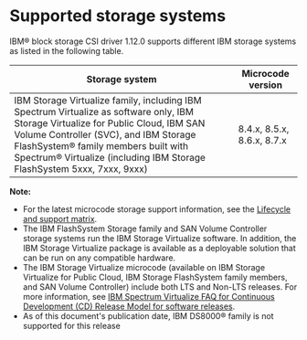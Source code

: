 # Supported storage systems

IBM® block storage CSI driver 1.12.0 supports different IBM storage systems as listed in the following table.

|Storage system|Microcode version|
|--------------|-----------------|
|IBM Storage Virtualize family, including IBM Spectrum Virtualize as software only, IBM Storage Virtualize for Public Cloud, IBM SAN Volume Controller (SVC), and IBM Storage FlashSystem® family members built with Spectrum® Virtualize (including IBM Storage FlashSystem 5xxx, 7xxx, 9xxx)|8.4.x, 8.5.x, 8.6.x, 8.7.x|

**Note:**

- For the latest microcode storage support information, see the [Lifecycle and support matrix](https://www.ibm.com/docs/en/stg-block-csi-driver?topic=SSRQ8T/landing/csi_lifecycle_support_matrix.html).
- The IBM FlashSystem Storage family and SAN Volume Controller storage systems run the IBM Storage Virtualize software. In addition, the IBM Storage Virtualize package is available as a deployable solution that can be run on any compatible hardware.
- The IBM Storage Virtualize microcode (available on IBM Storage Virtualize for Public Cloud, IBM Storage FlashSystem family members, and SAN Volume Controller) include both LTS and Non-LTS releases. For more information, see [IBM Spectrum Virtualize FAQ for Continuous Development (CD) Release Model for software releases](https://www.ibm.com/support/pages/node/6409554).
- As of this document's publication date, IBM DS8000® family is not supported for this release


